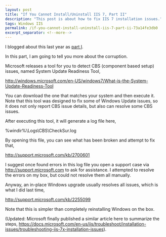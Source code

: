 ```yaml
---
layout: post
title: "If You Cannot Install/Uninstall IIS 7, Part II"
description: "This post is about how to fix IIS 7 installation issues."
tags: Windows IIS
permalink: /if-you-cannot-install-uninstall-iis-7-part-ii-73a14fe3db0
excerpt_separator: <!--more-->
---
```

I blogged about this last year as [part I](/if-you-cannot-install-uninstall-iis-7-292f3d582837).

In this part, I am going to tell you more about the corruption.
<!--more-->

Microsoft releases a tool for you to detect CBS (component based setup) issues, named System Update Readiness Tool,

http://windows.microsoft.com/en-US/windows7/What-is-the-System-Update-Readiness-Tool

You can download the one that matches your system and then execute it. Note that this tool was designed to fix some of Windows Update issues, so it does not only report CBS issue details, but also can resolve some CBS issues.

After executing this tool, it will generate a log file here,

%windir%\Logs\CBS\CheckSur.log

By opening this file, you can see what has been broken and attempt to fix that,

http://support.microsoft.com/kb/2700601

I suggest once found errors in this log file you open a support case via http://support.microsoft.com to ask for assistance. I attempted to resolve the errors on my box, but could not resolve them all manually.

Anyway, an in-place Windows upgrade usually resolves all issues, which is what I did last time,

http://support.microsoft.com/kb/2255099

Note that this is simpler than completely reinstalling Windows on the box.

(Updated: Microsoft finally published a similar article here to summarize the steps, https://docs.microsoft.com/en-us/iis/troubleshoot/installation-issues/troubleshooting-iis-7x-installation-issues).
